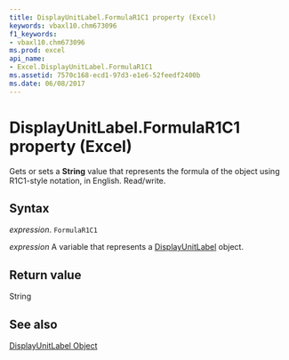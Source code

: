 ```yaml
---
title: DisplayUnitLabel.FormulaR1C1 property (Excel)
keywords: vbaxl10.chm673096
f1_keywords:
- vbaxl10.chm673096
ms.prod: excel
api_name:
- Excel.DisplayUnitLabel.FormulaR1C1
ms.assetid: 7570c168-ecd1-97d3-e1e6-52feedf2400b
ms.date: 06/08/2017
---
```



# DisplayUnitLabel.FormulaR1C1 property (Excel)

Gets or sets a  **String** value that represents the formula of the object using R1C1-style notation, in English. Read/write.


## Syntax

 _expression_. `FormulaR1C1`

 _expression_ A variable that represents a [DisplayUnitLabel](Excel.DisplayUnitLabel-graph-property.md) object.


## Return value

String


## See also


[DisplayUnitLabel Object](Excel.DisplayUnitLabel(object).md)


